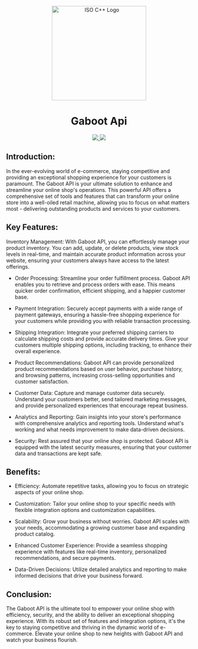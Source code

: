 <p align="center"><a title="Jeremy Kratz, Public domain, via Wikimedia Commons" href="https://commons.wikimedia.org/wiki/File:ISO_C%2B%2B_Logo.svg"><img width="256" alt="ISO C++ Logo" src="https://upload.wikimedia.org/wikipedia/commons/thumb/1/18/ISO_C%2B%2B_Logo.svg/256px-ISO_C%2B%2B_Logo.svg.png"></a></p>

<h1 align="center">Gaboot Api</h1>
<p align="center">
  <a href="https://github.com/skript023/Gottvergessen-Loader/blob/main/LICENSE">
    <img src="https://img.shields.io/github/license/skript023/Gottvergessen-Loader.svg?style=flat-square"/>
   </a>
  <a href="https://github.com/skript023/Gottvergessen-Loader/actions">
      <img src="https://img.shields.io/github/workflow/status/skript023/Gottvergessen-Loader/CI/main?style=flat-square"/>
   </a>
  <br>
</p>

## Introduction:
In the ever-evolving world of e-commerce, staying competitive and providing an exceptional shopping experience for your customers is paramount. The Gaboot API is your ultimate solution to enhance and streamline your online shop's operations. This powerful API offers a comprehensive set of tools and features that can transform your online store into a well-oiled retail machine, allowing you to focus on what matters most - delivering outstanding products and services to your customers.

## Key Features:
Inventory Management: With Gaboot API, you can effortlessly manage your product inventory. You can add, update, or delete products, view stock levels in real-time, and maintain accurate product information across your website, ensuring your customers always have access to the latest offerings.

* Order Processing: 
Streamline your order fulfillment process. Gaboot API enables you to retrieve and process orders with ease. This means quicker order confirmation, efficient shipping, and a happier customer base.

* Payment Integration: 
Securely accept payments with a wide range of payment gateways, ensuring a hassle-free shopping experience for your customers while providing you with reliable transaction processing.

* Shipping Integration: 
Integrate your preferred shipping carriers to calculate shipping costs and provide accurate delivery times. Give your customers multiple shipping options, including tracking, to enhance their overall experience.

* Product Recommendations: 
Gaboot API can provide personalized product recommendations based on user behavior, purchase history, and browsing patterns, increasing cross-selling opportunities and customer satisfaction.

* Customer Data: Capture and manage customer data securely. Understand your customers better, send tailored marketing messages, and provide personalized experiences that encourage repeat business.

* Analytics and Reporting: 
Gain insights into your store's performance with comprehensive analytics and reporting tools. Understand what's working and what needs improvement to make data-driven decisions.

* Security: 
Rest assured that your online shop is protected. Gaboot API is equipped with the latest security measures, ensuring that your customer data and transactions are kept safe.

## Benefits:
* Efficiency: Automate repetitive tasks, allowing you to focus on strategic aspects of your online shop.

* Customization: Tailor your online shop to your specific needs with flexible integration options and customization capabilities.

* Scalability: Grow your business without worries. Gaboot API scales with your needs, accommodating a growing customer base and expanding product catalog.

* Enhanced Customer Experience: Provide a seamless shopping experience with features like real-time inventory, personalized recommendations, and secure payments.

* Data-Driven Decisions: Utilize detailed analytics and reporting to make informed decisions that drive your business forward.

## Conclusion:
The Gaboot API is the ultimate tool to empower your online shop with efficiency, security, and the ability to deliver an exceptional shopping experience. With its robust set of features and integration options, it's the key to staying competitive and thriving in the dynamic world of e-commerce. Elevate your online shop to new heights with Gaboot API and watch your business flourish.